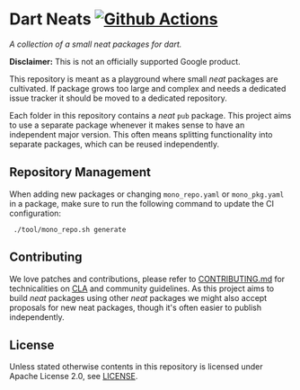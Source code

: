 Dart Neats [![Github Actions](https://github.com/google/dart-neats/actions/workflows/dart.yml/badge.svg)](https://github.com/google/dart-neats/actions/workflows/dart.yml)
==========
_A collection of a small neat packages for dart._

**Disclaimer:** This is not an officially supported Google product.

This repository is meant as a playground where small _neat_ packages are
cultivated. If package grows too large and complex and needs a dedicated issue
tracker it should be moved to a dedicated repository.

Each folder in this repository contains a _neat_ `pub` package. This project
aims to use a separate package whenever it makes sense to have an independent
major version. This often means splitting functionality into separate packages,
which can be reused independently.

## Repository Management
When adding new packages or changing `mono_repo.yaml` or `mono_pkg.yaml` in a
package, make sure to run the following command to update the CI configuration:

     ./tool/mono_repo.sh generate

## Contributing
We love patches and contributions, please refer to [CONTRIBUTING.md][1] for
technicalities on [CLA][2] and community guidelines. As this project aims to
build _neat_ packages using other _neat_ packages we might also accept proposals
for new neat packages, though it's often easier to publish independently.

## License
Unless stated otherwise contents in this repository is licensed under
Apache License 2.0, see [LICENSE](LICENSE).

[1]: CONTRIBUTING.md
[2]: https://cla.developers.google.com/
